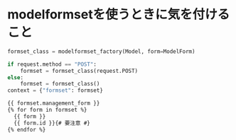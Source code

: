 # modelformsetを使うときに気を付けること
```python
formset_class = modelformset_factory(Model, form=ModelForm)

if request.method == "POST":
    formset = formset_class(request.POST)
else:
    formset = formset_class()
context = {"formset": formset}
```

```html
{{ formset.management_form }}
{% for form in formset %}
  {{ form }}
  {{ form.id }}{# 要注意 #}
{% endfor %}
```

